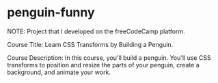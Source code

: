 # penguin-funny

NOTE: Project that I developed on the freeCodeCamp platform.

Course Title: Learn CSS Transforms by Building a Penguin.

Course Description: In this course, you'll build a penguin. You'll use CSS transforms to position and resize the parts of your penguin, create a background, and animate your work.





